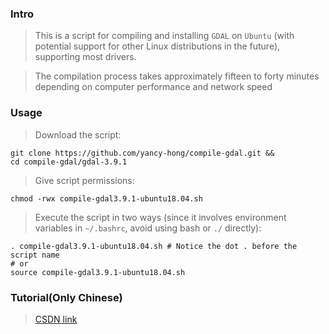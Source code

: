 ### Intro

> This is a script for compiling and installing `GDAL` on `Ubuntu` (with potential support for other Linux distributions in the future), supporting most drivers.

> The compilation process takes approximately fifteen to forty minutes depending on computer performance and network speed

### Usage

> Download the script:
```shell
git clone https://github.com/yancy-hong/compile-gdal.git &&
cd compile-gdal/gdal-3.9.1
```

> Give script permissions:
```shell
chmod -rwx compile-gdal3.9.1-ubuntu18.04.sh
```

> Execute the script in two ways (since it involves environment variables in `~/.bashrc`, avoid using bash or `./` directly):
```shell
. compile-gdal3.9.1-ubuntu18.04.sh # Notice the dot . before the script name  
# or  
source compile-gdal3.9.1-ubuntu18.04.sh
```

### Tutorial(Only Chinese)
> [CSDN link](https://blog.csdn.net/m0_53928179/article/details/140827578?spm=1001.2014.3001.5502)